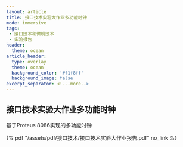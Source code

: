 ```yaml
---
layout: article
title: 接口技术实验大作业多功能时钟
mode: immersive
tags:
 - 接口技术和微机技术
 - 实验报告
header:
  theme: ocean
article_header:
  type: overlay
  theme: ocean
  background_color: '#f1f8ff'
  background_image: false
excerpt_separator: <!---more-->
---
```


## 接口技术实验大作业多功能时钟

基于Proteus 8086实现的多功能时钟

<!---more-->
 {% pdf "/assets/pdf/接口技术/接口技术实验大作业报告.pdf" no_link %}